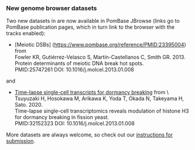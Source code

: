 ### New genome browser datasets
<!-- pombase_flags: frontpage -->
<!-- newsfeed_thumbnail: browser.png -->

Two new datasets in are now available in PomBase JBrowse (links go
to PomBase publication pages, which in turn link to the browser with
the tracks enabled):

- [Meiotic DSBs] (https://www.pombase.org/reference/PMID:23395004) from \
  Fowler KR, Gutiérrez-Velasco S, Martín-Castellanos C, Smith GR. 2013. \
  Protein determinants of meiotic DNA break hot spots. \
  PMID:25747261 DOI: 10.1016/j.molcel.2013.01.008

and

- [Time-lapse single-cell transcripts for dormancy breaking](https://www.pombase.org/reference/PMID:32152323) from \ 
  Tsuyuzaki H, Hosokawa M, Arikawa K, Yoda T, Okada N, Takeyama H, Sato. 2020. \
  Time-lapse single-cell transcriptomics reveals modulation of histone H3 for dormancy breaking in fission yeast. \
  PMID:32152323 DOI: 10.1016/j.molcel.2013.01.008

More datasets are always welcome, so check out our [instructions for
submission](/documentation/data-submission-form-for-HTP-sequence-linked-data).